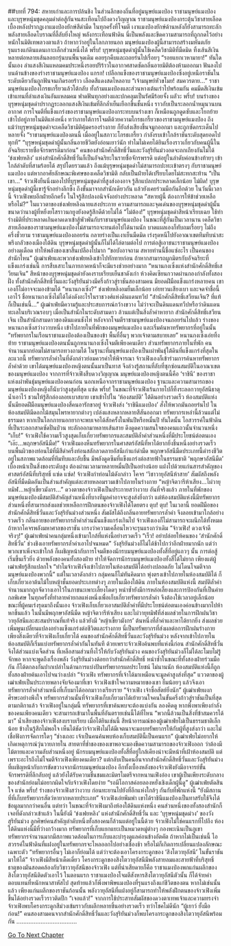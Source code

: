 ##บทที่ 794: สหายเก่าและการปล้นชิง
ในส่วนลึกของถิ่นที่อยู่มนุษย์แมงป่อง ราชามนุษย์แมงป่องและบุรุษหนุ่มชุดคลุมดำต่อสู้กันจนสะเทือนไปถึงดวงวิญญาณ
ราชามนุษย์แมงป่องกระตุ้นวิชาสายเลือด เบื้องหลังปรากฏเงาแมงป่องยักษ์สีดำมืด ในทุกครั้งที่โจมตี เงาแมงป่องยักษ์ด้านหลังก็ยังสามารถทะลักพลังสายเลือดโบราณที่ลี้ลับยิ่งใหญ่ พลังกระเทือนฟ้าดิน
นี่เป็นพลังและขีดความสามารถที่ถูกกดไว้อย่างหนักในมิติเทพลวงตาแล้ว
ถ้าหากว่าอยู่ในโลกภายนอก มนุษย์แมงป่องผู้นี้สามารถสร้างมหันตภัยรุนแรงแก่ดินแดนเกาะเล็กส่วนหนึ่งได้
พรึ่บ!
บุรุษหนุ่มชุดดำผู้นั้นใช้เคล็ดวิชามิติที่มืดมิด ทิ้งเส้นสีเงินหลายต่อหลายเส้นลอยกรุ่นบนพื้นจุดเดิม คอยรุกคืบและถอยร่นไปเรื่อยๆ
“รอยแยกเวหามายา!”
ทันใดนั้นเอง ลำแสงสีเงินแหลมคมประหนึ่งรอยปริร้าวในอากาศสาดซัดกลิ่นอายมิติต้องห้ามออกมา ฟันลงไปบนด้านข้างของร่างราชามนุษย์แมงป่อง
แกรก!
เปลือกแข็งของราชามนุษย์แมงป่องซึ่งอยู่เหนือราชันในระดับเดียวกันถูกฟันจนเกิดรอยร้าว เลือดสีแดงสดไหลอาบ
“เจ้ามนุษย์หัวขโมย! สมควรตาย…”
ราชามนุษย์แมงป่องโกรธเกรี้ยวแล้วโต้กลับ ทั้งก้ามแมงป่องและส่วนหางเต้นเร่าไปพร้อมกัน คมมีดสีเงินเข้มเข้าแทนที่ลำแสงเงินอันแหลมคม ฟาดฟันทุกอย่างและปกคลุมเป็นรัศมีร้อยจั้ง
ผลัวะ พรึ่บ!
บนร่างของบุรุษหนุ่มชุดดำปรากฏระลอกแสงสีเงินเข้มที่ลึกล้ำเย็นเยือกขึ้นชั้นหนึ่ง ราวกับเป็นระลอกน้ำหมุนวนบนอากาศ
การโจมตีที่แข็งแกร่งของราชามนุษย์แมงป่องกระทบบนร่างเขา ก็เหมือนถูกดูดซับและโยกย้ายเข้าไปอยู่ภายในมิติแห่งหนึ่ง
ทว่าภายใต้การโจมตีด้วยความโกรธเกรี้ยวของราชามนุษย์แมงป่อง ถึงแม้ว่าบุรุษหนุ่มชุดดำจะเคล็ดวิชามิติคุ้มครองร่างกาย ก็ยังส่งเสียงขึ้นจมูกออกมา และถูกซัดกระเด็นไปหลายจั้ง
“ราชามนุษย์แมงป่องตนนี้ เมื่ออยู่ในสภาวะโกรธเกรี้ยว กำลังรบเข้าใกล้ราชันระดับสุดยอดไปทุกที”
“บุรุษหนุ่มชุดดำผู้นั้นกลิ่นอายชีวิตยังอ่อนเยาว์นัก ทำไมไม่เคยได้ยินเรื่องราวเกี่ยวกับคนผู้นี้ในอัจฉริยะรายชื่อจักรพรรดิมาก่อน”
คนของสำนักศักดิ์สิทธิ์วั่นและวังสุริยันม่วงอดจะถกเถียงกันไม่ได้
‘ข่งเฟยหลิง’ แห่งสำนักศักดิ์สิทธิ์วั่นก็เป็นอัจฉริยะในรายชื่อจักรพรรดิ แต่อยู่ในลำดับค่อนข้างท้ายๆ เข้าใกล้ลำดับที่สามร้อยได้
สรุปโดยรวมแล้ว ถึงแม้บุรุษหนุ่มชุดดำไม่สามารถปะทะเข้าตรงๆ กับราชามนุษย์แมงป่อง แต่หากอาศัยลักษณะพิเศษของเคล็ดวิชามิติ กลับเป็นฝ่ายได้เปรียบโดยไม่สะทกสะท้าน
“เป็นเขา…”
จ้าวเฟิงยืนนิ่งมองไปที่บุรุษหนุ่มชุดดำที่สูงส่งองอาจ รู้สึกแปลกประหลาดเล็กน้อย
ไม่ผิด!
บุรุษหนุ่มชุดดำผู้นี้เขารู้จักอย่างลึกซึ้ง ถึงขั้นมาจากสำนักเดียวกัน แล้วยังเคยร่วมมือกันอีกด้วย
ในวันนี้เวลานี้
จ้าวเฟิงพบอีกฝ่ายอีกครั้ง ในใจรู้สึกปลงอนิจจังอย่างประหลาด
“สหายผู้นี้ ต้องการให้ข้าช่วยเหลือหรือไม่?”
ในแววตาของข่งเฟยหลิงฉายแสงประกาย
ความสามารถและจุดเด่นของบุรุษหนุ่มชุดดำผู้นั้น ขนาดว่านางผู้ที่หยิ่งยโสราวนกยูงยังอดรู้สึกดีด้วยไม่ได้
“ไม่ต้อง!”
บุรุษหนุ่มชุดดำสีหน้าเรียบเฉย ใช้ท่าร่างมิติที่ประหลาดเกินคาดเดาเข้าสู้พัวพันกับราชามนุษย์แมงป่อง
ในขณะที่สู้กันเป็นเวลานาน เคล็ดวิชาสายเลือดของราชามนุษย์แมงป่องไม่สามารถจะทนต่อไปได้นานนัก บาดแผลเองก็ทับถมเรื่อยๆ
ไม่ถึงครึ่งชั่วยาม
ราชามนุษย์แมงป่องถอยร่น กลายร่างเป็นเงาเย็นมืดมิด เร่งรุดหนีไปยังอาณาเขตทึมทึบน่าสะพรึงกลัวของเมืองใต้ดิน
บุรุษหนุ่มชุดดำผู้นั้นก็ไม่ได้ไล่ตามต่อไป
การต่อสู้เอาชนะราชามนุษย์แมงป่องอย่างดุเดือด ทำให้พลังของเขาสิ้นเปลืองไปมาก
“ขอบังอาจถาม สหายท่านนี้ชื่อแซ่อะไร เป็นคนของสำนักไหน”
ผู้เฒ่าเฟ่ยและพวกข่งเฟยหลิงเข้าไปทักทายก่อน
ถ้าหากสามารถผูกมิตรกับอัจฉริยะที่แข็งแกร่งเช่นนี้ การสืบเสาะในภายภาคหน้าก็จะมีแรงช่วยอย่างมาก
“หนานกงเซิ่งแห่งสำนักศักดิ์สิทธิ์เสวียนเจิน”
สีหน้าของบุรุษหนุ่มชุดดำยังคงราบเรียบเย็นชาดังเก่า ห้วงคิดเซียนกวาดผ่านกองกำลังทั้งสองฝั่ง
ทั้งสำนักศักดิ์สิทธิ์วั่นและวังสุริยันม่วงมีครึ่งก้าวสู่ราชันสองสามคน มียอดฝีมือแข็งแกร่งหลายคน เขาเองก็ไม่อาจจะมองข้ามได้
“หนานกงเซิ่ง?”
ข่งเฟยหลิงอมยิ้มเล็กน้อย เอ่ยทวนเสียงเบา และจดจำชื่อนี้เอาไว้
ชื่อหนานกงเซิ่งไม่ได้โด่งดังอะไรในราชวงศ์แห่งดินแดนทวีป
“สำนักศักดิ์สิทธิ์เสวียนเจิน? ที่แท้ก็เป็นเช่นนี้…”
ผู้เฒ่าเฟ่ยมีความรู้และประสบการณ์กว้างขวาง ไม่ว่าจะเป็นดินแดนทวีปหรือว่าดินแดนทะเลในบริเวณรอบๆ เมื่อเป็นสำนักในระดับสามดาว ล้วนแต่เป็นสิ่งล้ำค่าหายาก
สำนักศักดิ์สิทธิ์เสวียนเจิน เป็นสำนักสามดาวของดินแดนชังไห่
หลังจากโจมตีราชามนุษย์แมงป่องจนถอยร่นไปแล้ว ร่างของหนานกงเซิ่งสว่างวาบหนึ่ง เข้าไปภายในที่พักของมนุษย์แมงป่อง และเริ่มค้นหาทรัพยากรที่อยู่ในนั้น
“ทรัพยากรในเรือนราชาแมงป่องต้องเป็นของข้า พื้นที่อื่นๆ พวกเจ้าตามสบายเลย” หนานกงเซิ่งเอ่ยทิ้งท้าย
ราชามนุษย์แมงป่องตนนั้นถูกหนานกงเซิ่งโจมตีเพียงคนเดียว ส่วนทรัพยากรภายในที่พัก คนจำนวนมากย่อมไม่สามารถทวงถามได้
ในฐานะที่มนุษย์แมงป่องเป็นเผ่าพันธุ์ใต้ดินที่แข็งแกร่งที่สุดในละแวกนี้ ทรัพยากรล้ำค่าในที่ดังกล่าวย่อมควรค่าให้พิจารณา
จ้าวเฟิงเองก็เข้าร่วมการค้นหาทรัพยากรล้ำค่าด้วย
เขาได้มนุษย์แมงป่องหญิงตนนั้นมาเป็นทาส จึงล่วงรู้สถานที่ลับที่ซุกซ่อนสมบัติในอาณาเขตของมนุษย์แมงป่อง
จากการที่จ้าวเฟิงสืบดวงวิญญาณ มนุษย์แมงป่องหญิงตนนี้คือ ‘ราชินี’ ของราชาแห่งเผ่าพันธุ์มนุษย์แมงป่องคนก่อน
นอกเหนือจากราชามนุษย์แมงป่อง ฐานะและความสามารถของมนุษย์แมงป่องหญิงก็นับว่าสูงสุดที่สุด
แซ่ด พรึ่บ!
ในขณะที่จ้าวเฟิงเร้นกายไปก็ทิ้งระลอกวายุอัสนีธาตุน้ำเอาไว้ ชวนให้รู้สึกล่องลอยเบาสบาย
เขาเข้าไปใน ‘ห้องสมบัติ’ ใต้ดินอย่างรวดเร็ว
ห้องสมบัติแห่งนั้นมียอดฝีมือมนุษย์แมงป่องสี่คนอารักขาอยู่ จ้าวเฟิงส่ง ‘ราชินีแมงป่อง’ สั่งให้พวกมันถอยร่นไป
ในห้องสมบัติมีดอกไม้สมุนไพรหายากต่างๆ เปล่งแสงหลากหลายสีสันออกมา
ทรัพยากรเหล่านี้ล้วนแต่ไม่ธรรมดา หากเป็นโลกภายนอกยากจะพบเจอได้สักครั้งในพันปีหรือหมื่นปี
ทันใดนั้น ไอสวรรค์ในฟ้าดินที่เป็นระลอกสาดซัดปั่นป่วน ทะลักออกมาหลายเส้นสาย ดึงดูดความสนใจของคนแถวนั้นจำนวนหนึ่ง
“เก็บ!”
จ้าวเฟิงใช้ความเร็วสูงสุดเก็บเกี่ยวทรัพยากรและสมบัติล้ำค่าส่วนหนึ่งที่มีประโยชน์ต่อตนเอง
“เอ๊ะ…พฤกษาอัสนีมืด!” จ้าวเฟิงมองห็นทรัพยากรในศาสตร์อัสนีที่หาได้ยากยิ่งชิ้นหนึ่งอย่างรวดเร็ว
บนพื้นผิวของท่อนไม้ที่มีสีดำครึ่งท่อนสลักลวดลายอัสนีเก่าแก่ดำมืด
พฤกษาอัสนีมืดประเภทนี้ดำรงชีวิตอยู่ในสภาพแวดล้อมที่ทึมทึบและอับชื้น มีพลังดูดซึมที่แข็งแกร่งต่อสายฟ้าในธรรมชาติ
‘พฤกษาอัสนีมืด’ เบื้องหน้าเป็นสิ่งของระดับสูง ต้องผ่านเวลามาหลายหมื่นปีเป็นอย่างน้อย แฝงไปด้วยแก่นสารสำคัญของศาสตร์อัสนีที่บริสุทธิ์
แซ่ด แซ่ด!
จ้าวเฟิงกำท่อนไม้ดังกล่าว โคจร ‘วิชาวายุอัสนีห้าสาย’ สัมผัสถึงพลังอัสนีที่มืดมิดอันเป็นส่วนสำคัญแต่ละสายหลอมรวมเข้าไปภายในร่างกาย
“หญ้าจิตวารีห้าเสียง…ไผ่วายุทมิฬ…หญ้าเขี้ยวมังกร…”
ดวงตาของจ้าวเฟิงเป็นประกายสว่างวาบ
อันที่จริงแล้ว ภายในที่พักของมนุษย์แมงป่องมีสมบัติสำคัญส่วนหนึ่งที่บางทีมูลค่าอาจจะสูงส่งยิ่งกว่า
แต่ห้องสมบัติแห่งนี้มีทรัพยากรส่วนหนึ่งที่สามารถส่งผลช่วยเหลือการฝึกตนของจ้าวเฟิงได้โดยตรง
ตุบ! ตุบ!
ในเวลานี้ ยอดฝีมือของสำนักศักดิ์สิทธิ์วั่นและวังสุริยันม่วงส่วนหนึ่ง สัมผัสได้ถึงกลิ่นอายทรัพยากรล้ำค่า จึงลอยเข้ามาใกล้อย่างรวดเร็ว
กลิ่นอายของทรัพยากรล้ำค่าส่วนนั้นแข็งแกร่งเกินไป จ้าวเฟิงเองก็ไม่สามารถจะผนึกได้ทั้งหมด
ถ้าหากโคจรพลังมหาศาลของราชัน เกรงว่าความเคลื่อนไหวจะรุนแรงกว่าเดิม
“จ้าวเฟิง! ดวงเจ้าดีจริงๆ!”
ผู้เฒ่าเฟ่ยนำคนกลุ่มหนึ่งเข้ามาใกล้ที่แห่งนี้อย่างรวดเร็ว
“เร็ว! อย่าปล่อยให้คนของ ‘สำนักศักดิ์สิทธิ์วั่น’ ช่วงชิงเอาทรัพยากรล้ำค่าเอาไปจนหมด”
วังสุริยันม่วงก็ไม่ได้ช้าไปกว่าอีกฝ่ายมากนัก
แต่ว่าพวกเขาเพิ่งจะเข้าใกล้ ก็เผชิญหน้ากับการโจมตีของนักรบมนุษย์แมงป่องทั้งสี่ที่อยู่แถวๆ นั้น
การต่อสู้เริ่มขึ้นเร็วยิ่ง
ด้วยพลังของคนทั้งสองฝ่าย ทำให้จัดการนักรบมนุษย์แมงป่องทั้งสี่ได้ไม่ยาก
เพียงแต่ผู้เฒ่าเฟ่ยรู้สึกแปลกใจ “ทำไมจ้าวเฟิงจึงเข้าไปภายในห้องสมบัติได้อย่างปลอดภัย ไม่โดนโจมตีจากมนุษย์แมงป่องพวกนี้”
แต่ในเวลาดังกล่าว
กลุ่มคนก็ไม่ทันคิดมาก พุ่งตรงเข้าไปภายในห้องสมบัติได้ ก็เก็บเกี่ยวเอาต้นไม้ใบหญ้าชั้นยอดประเภทต่างๆ ภายในเมืองใต้ดิน
ภายในห้องสมบัติแห่งนี้ สมบัติล้ำค่าจำนวนมากถูกจัดวางเอาไว้ในภาชนะเพาะเลี้ยงโดดๆ หนำซ้ำยังมีการหล่อเลี้ยงและการป้องกันที่เป็นค่ายกลพิเศษ
ในทุกครั้งที่ทำลายค่ายกลแห่งหนึ่งเพื่อเก็บเกี่ยวทรัพยากรล้ำค่า จึงต้องใช้เวลาอยู่เล็กน้อย
ขณะที่ผู้คนเร่งรุดมาถึงนั้นเอง
จ้าวเฟิงเก็บเกี่ยวเอาสมบัติล้ำค่าที่มีประโยชน์ต่อตนเองค่อนข้างมากไปห้าหกชิ้นแล้ว
ในนั้นมีพฤกษาอัสนีมืด หญ้าจิตวารีห้าเสียง และไผ่วายุทมิฬที่ส่งผลช่วยในการฝึกฝนวิชาวายุอัสนีและสะสมปราณที่แท้จริง
แล้วยังมี ‘หญ้าเขี้ยวมังกร’ ต้นหนึ่งที่ล้ำค่าและหาได้ยากยิ่ง ส่งผลช่วยเพิ่มพูนเปลี่ยนแปลงอย่างแข็งแกร่งต่อชีวิตและร่างกาย
นี่เป็นทรัพยากรที่ส่งผลต่อการฝึกฝนร่างกายเพียงสิ่งเดียวที่จ้าวเฟิงเก็บเกี่ยวได้
คนของสำนักศักดิ์สิทธิ์วั่นและวังสุริยันม่วง หลังจากเข้าไปภายในห้องสมบัติก็เริ่มแบ่งทรัพยากรล้ำค่ากันในทันที
ด้วยเพราะจ้าวเฟิงค้นพบที่แห่งนี้ก่อน สำนักศักดิ์สิทธิ์วั่นจึงได้ส่วนแบ่งเจ็ดส่วน ที่เหลือสามส่วนทิ้งไว้ให้กับวังสุริยันม่วง
คนของวังสุริยันม่วงก็ไม่ได้ละโมบไม่รู้จักพอ
หากจะพูดถึงเรื่องพลัง วังสุริยันม่วงด้อยกว่าสำนักศักดิ์สิทธิ์
หนำซ้ำในขณะที่ทั้งสองฝ่ายร่วมมือกัน ก็ได้ตกลงกันปากเปล่าในด้านการแบ่งปันทรัพยากรผลประโยชน์
ไม่นานนัก ห้องสมบัติแห่งนี้ก็ถูกทั้งสองฝ่ายค้นเอาไปจนว่างเปล่า
“จ้าวเฟิง ทรัพยากรที่เจ้าได้มาเหมือนจะมูลค่าสูงส่งที่สุด”
แววตาของผู้เฒ่าเฟ่ยเป็นประกายพลางจับจ้องมาที่เขา
จ้าวเฟิงเข้าใจความหมายของเขา ยิ้มน้อยๆ แล้วจึงเอาทรัพยากรล้ำค่าส่วนหนึ่งที่เก็บมาได้ออกมาวางเรียงราย
“จ้าวเฟิง เจ้าซื่อสัตย์ยิ่งนัก”
ผู้เฒ่าเฟ่ยผงกศีรษะอย่างพึงใจ ทรัพยากรส่วนนั้นที่จ้าวเฟิงเก็บเกี่ยวมาได้เย้ายวนใจคนในขั้นครึ่งก้าวสู่ราชันเป็นที่สุด
ตามกติกาแล้ว จ้าวเฟิงอยู่ในกลุ่มนี้ ทรัพยากรที่เขาค้นพบจะต้องแบ่งกัน
ลองคิดดู หากพึ่งพาเพียงกำลังของคนเพียงคนเดียว จะสามารถเข้ามาในพื้นที่อันตรายเช่นนี้ได้ที่ไหน
“พวกนี้ล้วนเป็นสิ่งที่ข้าสมควรได้มา” น้ำเสียงของจ้าวเฟิงสงบราบเรียบ
เมื่อได้ยินเช่นนี้ สีหน้าอารมณ์ของผู้เฒ่าเฟ่ยไม่เป็นธรรมชาติเล็กน้อย ข้างในรู้สึกไม่พอใจ
เห็นได้ชัดว่าจ้าวเฟิงไม่ได้มีเจตนาจะมอบทรัพยากรให้กับผู้ที่สูงส่งกว่า และไม่เชื่อฟังการจัดการใดๆ
“ช่างเถอะ เจ้าเป็นคนค้นพบห้องเก็บสมบัตินี้เป็นคนแรก”
ผู้เฒ่าเฟ่ยไม่อยากให้เกิดเหตุการณ์วุ่นวายภายใน
สายตาที่ช่ำชองของเขาพอจะมองขีดความสามารถของจ้าวเฟิงออก ว่าต้องมีไม้ตายและความลับส่วนหนึ่งอยู่
นักรบมนุษย์แมงป่องทั้งสี่ที่อยู่ใกล้เคียงน่าจะมีหน้าที่เฝ้าห้องสมบัติ แต่เพราะอะไรถึงไม่โจมตีจ้าวเฟิงเพียงคนเดียว?
แต่กลับเป็นคนอื่นจากสำนักศักดิ์สิทธิ์วั่นและวังสุริยันม่วงที่เผชิญหน้ากับการขัดขวางจากนักรบมนุษย์แมงป่อง
อีกทั้งเบื้องหลังของจ้าวเฟิงยังมีอาจารย์ขั้นจักรพรรดิที่ลึกลับอยู่ แล้วยังได้รับความชื่นชมและมิตรไมตรีจากหนานเฟิงอ๋อง
เขาผู้เป็นเพียงระดับกลางของสำนักย่อมไม่อยากผิดใจกับจ้าวเฟิงโดยง่าย
“รอมีโอกาสค่อยลองหยั่งเชิงเด็กผู้นี้ดู” ผู้เฒ่าเฟ่ยตัดสินใจ
แซ่ด พรึ่บ!
ร่างของจ้าวเฟิงสว่างวาบ ก่อนทะยานไปยังที่อีกแห่งใกล้ๆ กันกับที่พักแห่งนี้
“ยังมีสถานที่ที่เก็บทรัพยากรสัตว์หายากหลายประเภท” จ้าวเฟิงเอ่ยพึมพำ
เขาได้ราชินีแมงป่องเป็นทาสรับใช้จึงได้ข้อมูลมากกว่าคนอื่น
แต่ทว่า ในขณะที่จ้าวเฟิงมาถึงห้องใต้ดินแห่งหนึ่ง คนส่วนหนึ่งของทั้งสองสำนักก็เจอที่ดังกล่าวเข้าแล้ว
ในนี้ยังมี ‘ข่งเฟยหลิง’ แห่งสำนักศักดิ์สิทธิ์วั่น และ ‘บุรุษหนุ่มชุดม่วง’ ของวังสุริยันม่วง ลูกศิษย์คนสำคัญลำดับหนึ่งทั้งสองคนก็ล้วนแต่อยู่ในนี้ด้วย
จ้าวเฟิงไม่ใช่คนแรกที่ไปถึง
ห้องใต้ดินแห่งนี้มีที่ว่างกว้างมาก ทรัพยากรที่เก็บแยกแยะเป็นหมวดหมู่ต่างๆ กองพะเนินเป็นภูเขา
ทรัพยากรจำนวนมากมีสภาพแวดล้อมในการเก็บและบำรุงดูแลค่อนข้างอัตคัต
ถ้าหากไม่เป็นเช่นนี้ ไอสวรรค์ในฟ้าดินที่แฝงอยู่ในทรัพยากรจะไหลออกไปอย่างเชื่องช้า หรือไม่ก็เกิดการเปลี่ยนแปลงลักษณะเฉพาะตัว
“ทรัพยากรอื่นๆ ไม่เอาก็ย่อมได้ แต่ว่าจะต้องเอาโครงกระดูกของ ‘สิงโตวายุอัสนี’ ในขั้นราชันมาให้ได้”
จ้าวเฟิงมีสีหน้าเด็ดเดี่ยว
โครงกระดูกของสิงโตวายุอัสนีมีพลังสายลมและสายฟ้าที่บริสุทธิ์ ธาตุของมันสอดคล้องกับวิชาวายุอัสนีของจ้าวเฟิง
แต่ที่น่าเสียดายก็คือ ราชาแมงป่องพกแก่นผลึกของสิงโตวายุอัสนีติดตัวเอาไว้
ในตอนแรก ราชาแมงป่องโจมตีสังหารสิงโตวายุอัสนีตัวนั้น ก็ได้จ่ายค่าตอบแทนที่หนักหนาสาหัสไป สุดท้ายแล้วก็พึ่งพาพิษแมงป่องที่รุนแรงถึงแก่ชีวิตของตน
หากไม่เช่นนั้นแล้ว
เพียงแก่นผลึกของราชันก้อนนั้น พลังวายุอัสนีที่แฝงอยู่ก็สามารถทำให้พลังฝึกตนของจ้าวเฟิงเพิ่มขึ้นได้อย่างรวดเร็วราวติดปีก
“เจอแล้ว!”
จากการใช้ประสาทสัมผัสของดวงตาเทพเจ้าและความทรงจำ จ้าวเฟิงพบโครงกระดูกสีม่วงเข้มราวกับผลึกหลายชิ้นอย่างรวดเร็ว
ทว่าโชคไม่ดีนัก
“ผู้เยาว์ ยั้งมือก่อน!”
คนสองสามคนจากสำนักศักดิ์สิทธิ์วั่นและวังสุริยันม่วงก็พบโครงกระดูกของสิงโตวายุอัสนีพร้อมกัน
...................................



[Go To Next Chapter]( ./32.md)